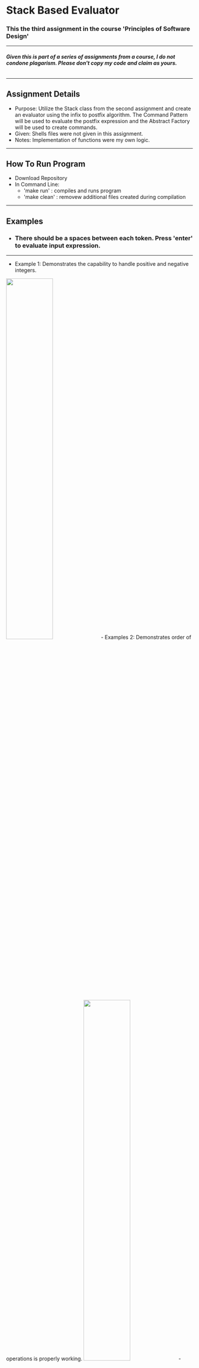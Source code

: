 # **Stack Based Evaluator**
### This the third assignment in the course 'Principles of Software Design'
-----

###### **Given this is part of a series of assignments from a course, I do not condone plagarism. Please don't copy my code and claim as yours.**
-----

## **Assignment Details**
- Purpose: Utilize the Stack class from the second assignment and create an evaluator using the infix to postfix algorithm. The Command Pattern will be used to evaluate the postfix expression and the Abstract Factory will be used to create commands.
- Given: Shells files were not given in this assignment. 
- Notes: Implementation of functions were my own logic. 
-----

## **How To Run Program**
- Download Repository
- In Command Line:
  - 'make run' : compiles and runs program 
  - 'make clean' : removew additional files created during compilation
-----

## **Examples**
- ### There should be a spaces between each token. Press 'enter' to evaluate input expression.
----- 
- Example 1: Demonstrates the capability to handle positive and negative integers.
<img src="https://github.com/Andi-Cast/Stack_Based_Evaluator/blob/main/BasicExample.png" height="auto" width="50%" >
- Examples 2: Demonstrates order of operations is properly working.
<img src="https://github.com/Andi-Cast/Stack_Based_Evaluator/blob/main/OrderOfOperations.png" height="auto" width="50%" >
- Example 3: Demonstrates the ability to handle division by zero and continue running. In order to stop the program, "QUIT" must be input.
<img src="https://github.com/Andi-Cast/Stack_Based_Evaluator/blob/main/DivideByZeroAndQuit.png" height="auto" width="50%" >
-----

## **Addition Notes**
###### This was originally compiled using [MPC](https://github.com/DOCGroup/MPC). I made my own Makefile to make things easier.
-----
